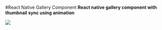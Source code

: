 #React Native Gallery Component
**React native gallery component with thumbnail sync using animation**

![](react-native-gallery-sample.gif)
